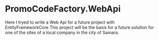 # PromoCodeFactory.WebApi
Here I tryed to write a Web Api for a future project with EntityFrameworkCore
This project will be the basis for a future solution for one of the sites of a local company in the city of Samara. 

